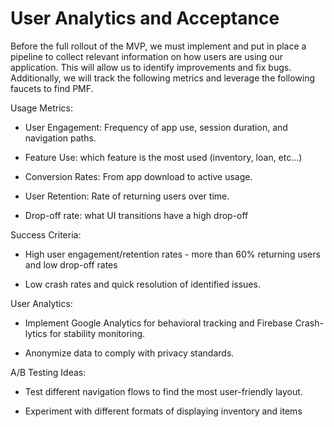 # User Analytics and Acceptance

Before the full rollout of the MVP, we must implement and put in place a pipeline
to collect relevant information on how users are using our application. This will
allow us to identify improvements and fix bugs. Additionally, we will track the
following metrics and leverage the following faucets to find PMF.

Usage Metrics:
- User Engagement: Frequency of app use, session duration, and navigation paths.
  
- Feature Use: which feature is the most used (inventory, loan, etc…)
  
- Conversion Rates: From app download to active usage.
  
- User Retention: Rate of returning users over time.
  
- Drop-off rate: what UI transitions have a high drop-off
  
Success Criteria:
- High user engagement/retention rates - more than 60% returning users and low drop-off rates
  
- Low crash rates and quick resolution of identified issues.
  
User Analytics:
- Implement Google Analytics for behavioral tracking and Firebase Crash-lytics for stability monitoring.
  
- Anonymize data to comply with privacy standards.
  
A/B Testing Ideas:
- Test different navigation flows to find the most user-friendly layout.
  
- Experiment with different formats of displaying inventory and items
